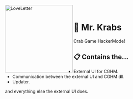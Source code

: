 
<div>
  <img width="220" align="left" src="https://i.ibb.co/y8Q5mdT/sample-8399eb2de022b7336c9d042ec3b2c518-removebg-preview.png" alt="LoveLetter"/>
  <br>
  <h1><b>🦀 Mr. Krabs</b></h1>
  <p>Crab Game HackerMode!</p>
</div>

## 📋 Contains the...
- External UI for CGHM.
- Communication between the external UI and CGHM dll.
- Updater.

and everything else the external UI does.
